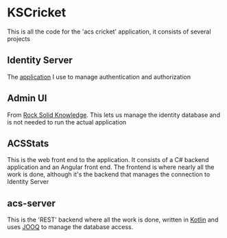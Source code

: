 # KSCricket

This is all the code for the 'acs cricket' application, it consists of several projects

## Identity Server

The [application](https://duende.com) I use to manage authentication and authorization

## Admin UI

From [Rock Solid Knowledge](https://identityserver.com). This lets us manage the identity database and is not needed to run the actual application

## ACSStats

This is the web front end to the application. It consists of a C# backend application and an Angular front end. The frontend is where nearly all the work is done, although it's the backend that manages the connection to Identity Server

## acs-server

This is the 'REST' backend where all the work is done, written in [Kotlin](https://kotlinlang.org/) and uses [JOOQ](https://www.jooq.org/) to manage the database access.